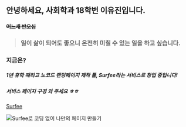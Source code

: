 ## 안녕하세요, 사회학과 18학번 **이유진**입니다. 

#### ~~어느새 반오십~~



> ### 일이 삶이 되어도 좋으니 온전히 미칠 수 있는 일을 하고 싶습니다.



### 지금은?

##### 1년 휴학 때리고 **노코드 랜딩페이지 제작 툴, Surfee**라는 서비스로 창업 중입니다!

##### 서비스 페이지 구경 와 주세요 ㅎㅎ

[Surfee](https://surfee.co.kr, "Surfee link")



![Surfee로 코딩 없이 나만의 페이지 만들기](/desktop/Surfee.png "Surfee 홈페이지")

